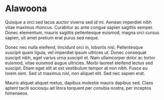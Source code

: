 # Alawoona
Quisque a orci sed lacus auctor viverra sed id mi. Aenean imperdiet nibh vitae maximus rhoncus. Curabitur ac ante congue sapien sagittis semper. Donec elementum, mauris sagittis pellentesque euismod, magna orci cursus sapien, sit amet pretium erat purus sed neque. 

Donec nec nulla eleifend, tincidunt orci in, lobortis nisl. Pellentesque suscipit quam ligula, vel imperdiet ipsum ultrices ut. Donec consequat suscipit nibh, eget varius urna suscipit et. Nam ullamcorper dolor ac tortor euismod, vitae euismod augue ultricies. Morbi laoreet eleifend lectus sed suscipit. Etiam eget elit at est vestibulum tempor at non nibh. Fusce eu lorem sem. Sed ut maximus nisl, non aliquet elit. Sed nec sapien erat. 

Mauris aliquet aliquet metus, dapibus molestie mauris dapibus sed. Class aptent taciti sociosqu ad litora torquent per conubia nostra, per inceptos himenaeos.
